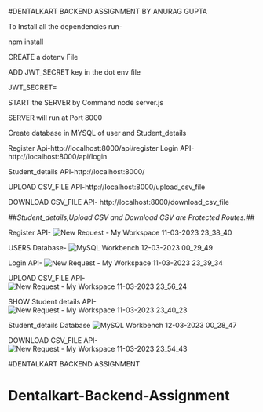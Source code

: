 #DENTALKART BACKEND ASSIGNMENT BY ANURAG GUPTA

To Install all the dependencies run-

npm install

CREATE  a dotenv File

ADD JWT_SECRET key in the dot env file

JWT_SECRET=

START the SERVER by Command node server.js

SERVER will run at Port 8000

Create database in MYSQL of user and Student_details

Register Api-http://localhost:8000/api/register
Login API-http://localhost:8000/api/login

Student_details API-http://localhost:8000/

UPLOAD CSV_FILE API-http://localhost:8000/upload_csv_file

DOWNLOAD CSV_FILE API- http://localhost:8000/download_csv_file

*##*Student_details,Upload CSV and Download CSV are Protected Routes.*##*

Register API-
![New Request - My Workspace 11-03-2023 23_38_40](https://user-images.githubusercontent.com/86673132/224508631-830de213-57f0-4ffb-9ac6-fc23092d19f9.png)

USERS Database-
![MySQL Workbench 12-03-2023 00_29_49](https://user-images.githubusercontent.com/86673132/224507138-3833e85e-8cd4-4e4b-bea4-841f39413883.png)

Login API-
![New Request - My Workspace 11-03-2023 23_39_34](https://user-images.githubusercontent.com/86673132/224508745-d1767604-739b-4faf-bf40-5e0d3fa44424.png)

UPLOAD CSV_FILE API-
![New Request - My Workspace 11-03-2023 23_56_24](https://user-images.githubusercontent.com/86673132/224508969-b51d7b4f-f552-4f61-9770-ec62032bbf02.png)

SHOW Student details API-
![New Request - My Workspace 11-03-2023 23_40_23](https://user-images.githubusercontent.com/86673132/224508852-a3db9d26-7c02-4b82-9eeb-85390173e2b1.png)

Student_details Database
![MySQL Workbench 12-03-2023 00_28_47](https://user-images.githubusercontent.com/86673132/224507174-8f4b2b88-3305-4b40-ac00-5738a67d4e33.png)

DOWNLOAD CSV_FILE API-
![New Request - My Workspace 11-03-2023 23_54_43](https://user-images.githubusercontent.com/86673132/224508891-a6975394-7b46-4b67-baeb-a6514a3d57b5.png)



#DENTALKART BACKEND ASSIGNMENT
# Dentalkart-Backend-Assignment
